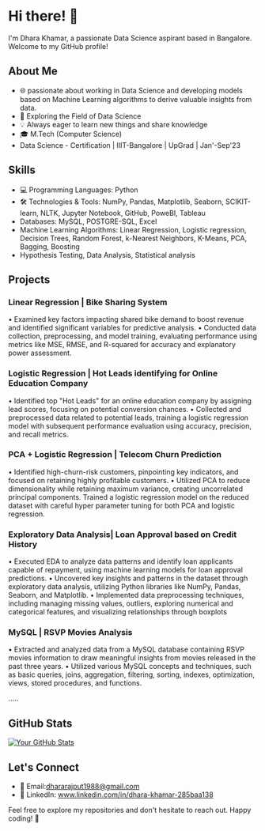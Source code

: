 # Hi there! 👋

I'm Dhara Khamar, a passionate Data Science aspirant based in Bangalore. Welcome to my GitHub profile!

## About Me

- 🌐 passionate about working in Data Science and developing models based on Machine Learning algorithms to derive valuable insights from data.
- 🚀 Exploring the Field of Data Science
- 💡 Always eager to learn new things and share knowledge
- 🎓 M.Tech (Computer Science)
- Data Science - Certification | IIIT-Bangalore | UpGrad | Jan'-Sep'23

## Skills

- 💻 Programming Languages: Python
- 🛠️ Technologies & Tools: NumPy, Pandas, Matplotlib, Seaborn, SCIKIT-learn, NLTK, Jupyter Notebook, GitHub, PoweBI, Tableau
- Databases:  MySQL, POSTGRE-SQL, Excel
-	Machine Learning Algorithms: Linear Regression, Logistic regression, Decision Trees, Random Forest, k-Nearest Neighbors, K-Means, PCA, Bagging, Boosting 
-	Hypothesis Testing, Data Analysis, Statistical analysis 



## Projects

### Linear Regression | Bike Sharing System 

•	Examined key factors impacting shared bike demand to boost revenue and identified significant variables for predictive analysis.
•	Conducted data collection, preprocessing, and model training, evaluating performance using metrics like MSE, RMSE, and R-squared for accuracy and explanatory power assessment.

### Logistic Regression | Hot Leads identifying for Online Education Company

•	Identified top "Hot Leads" for an online education company by assigning lead scores, focusing on potential conversion chances.
•	Collected and preprocessed data related to potential leads, training a logistic regression model with subsequent performance evaluation using accuracy, precision, and recall metrics.

### PCA + Logistic Regression | Telecom Churn Prediction  

•	Identified high-churn-risk customers, pinpointing key indicators, and focused on retaining highly profitable customers.
•	Utilized PCA to reduce dimensionality while retaining maximum variance, creating uncorrelated principal components. Trained a logistic regression model on the reduced dataset with careful hyper parameter tuning for both PCA and logistic regression.

### Exploratory Data Analysis| Loan Approval based on Credit History 

•	Executed EDA to analyze data patterns and identify loan applicants capable of repayment, using machine learning models for loan approval predictions.
•	Uncovered key insights and patterns in the dataset through exploratory data analysis, utilizing Python libraries like NumPy, Pandas, Seaborn, and Matplotlib.
•	Implemented data preprocessing techniques, including managing missing values, outliers, exploring numerical and categorical features, and visualizing relationships through boxplots

### MySQL | RSVP Movies Analysis 

•	Extracted and analyzed data from a MySQL database containing RSVP movies information to draw meaningful insights from movies released in the past three years.
•	Utilized various MySQL concepts and techniques, such as basic queries, joins, aggregation, filtering, sorting, indexes, optimization, views, stored procedures, and functions.

.....

## GitHub Stats

[![Your GitHub Stats](https://github-readme-stats.vercel.app/api?username=YourUsername&show_icons=true&count_private=true&hide=contribs,prs&theme=radical)](https://github.com/YourUsername)

## Let's Connect

- 📧 Email:dhararajput1988@gmail.com
- 💼 LinkedIn: www.linkedin.com/in/dhara-khamar-285baa138

Feel free to explore my repositories and don't hesitate to reach out. Happy coding! 🚀
